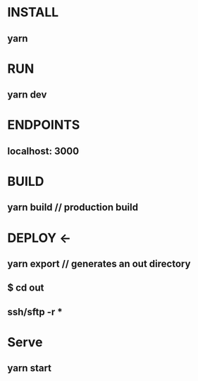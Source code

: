 # INSTALL 
## yarn 

# RUN 
## yarn dev 

# ENDPOINTS 
## localhost: 3000

# BUILD
## yarn build // production build

# DEPLOY <- 
## yarn export // generates an out directory
## $ cd out
## ssh/sftp -r *

# Serve
## yarn start

